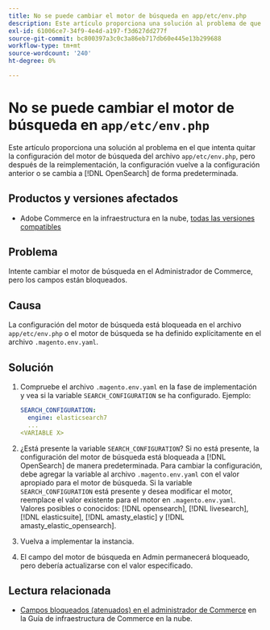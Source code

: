 ```yaml
---
title: No se puede cambiar el motor de búsqueda en app/etc/env.php
description: Este artículo proporciona una solución al problema de que intenta cambiar el motor de búsqueda en el administrador de Commerce, pero los campos están bloqueados.
exl-id: 61006ce7-34f9-4e4d-a197-f3d627dd277f
source-git-commit: bc800397a3c0c3a86eb717db60e445e13b299688
workflow-type: tm+mt
source-wordcount: '240'
ht-degree: 0%

---
```


# No se puede cambiar el motor de búsqueda en `app/etc/env.php`

Este artículo proporciona una solución al problema en el que intenta quitar la configuración del motor de búsqueda del archivo `app/etc/env.php`, pero después de la reimplementación, la configuración vuelve a la configuración anterior o se cambia a [!DNL OpenSearch] de forma predeterminada.

## Productos y versiones afectados

* Adobe Commerce en la infraestructura en la nube, [todas las versiones compatibles](https://magento.com/sites/default/files/magento-software-lifecycle-policy.pdf)

## Problema

Intente cambiar el motor de búsqueda en el Administrador de Commerce, pero los campos están bloqueados.

## Causa

La configuración del motor de búsqueda está bloqueada en el archivo `app/etc/env.php` o el motor de búsqueda se ha definido explícitamente en el archivo `.magento.env.yaml`.

## Solución

1. Compruebe el archivo `.magento.env.yaml` en la fase de implementación y vea si la variable `SEARCH_CONFIGURATION` se ha configurado. Ejemplo:

   ```yaml
   SEARCH_CONFIGURATION:
     engine: elasticsearch7
     ...
   <VARIABLE X>
   ```

1. ¿Está presente la variable `SEARCH_CONFIGURATION`? Si no está presente, la configuración del motor de búsqueda está bloqueada a [!DNL OpenSearch] de manera predeterminada. Para cambiar la configuración, debe agregar la variable al archivo `.magento.env.yaml` con el valor apropiado para el motor de búsqueda. Si la variable `SEARCH_CONFIGURATION` está presente y desea modificar el motor, reemplace el valor existente para el motor en `.magento.env.yaml`. Valores posibles o conocidos: [!DNL opensearch], [!DNL livesearch], [!DNL elasticsuite], [!DNL amasty_elastic] y [!DNL amasty_elastic_opensearch].
1. Vuelva a implementar la instancia.
1. El campo del motor de búsqueda en Admin permanecerá bloqueado, pero debería actualizarse con el valor especificado.

## Lectura relacionada

* [Campos bloqueados (atenuados) en el administrador de Commerce](/help/troubleshooting/miscellaneous/locked-fields-in-magento-admin.md) en la Guía de infraestructura de Commerce en la nube.
